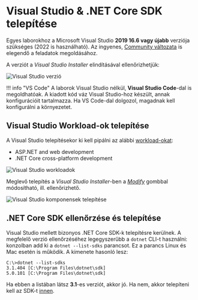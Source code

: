 # Visual Studio & .NET Core SDK telepítése

Egyes laborokhoz a Microsoft Visual Studio **2019 16.6 vagy újabb** verziója szükséges (2022 is használható). Az ingyenes, [Community változata](https://visualstudio.microsoft.com/vs/community/) is elegendő a feladatok megoldásához.

A verziót a _Visual Studio Installer_ elindításával ellenőrizhetjük:

![Visual Studio verzió](images/visual-studio/vs-verzio.png)

!!! info "VS Code"
    A laborok Visual Studio nélkül, **Visual Studio Code**-dal is megoldhatóak. A kiadott kód váz Visual Studio-hoz készült, annak konfigurációit tartalmazza. Ha VS Code-dal dolgozol, magadnak kell konfigurálni a környezetet.

## Visual Studio Workload-ok telepítése

A Visual Studio telepítésekor ki kell pipálni az alábbi [workload-okat](https://docs.microsoft.com/en-us/visualstudio/install/install-visual-studio?view=vs-2019#step-4---choose-workloads):

- ASP.NET and web development
- .NET Core cross-platform development

![Visual Studio workloadok](images/visual-studio/vs-workload.png)

Meglevő telepítés a _Visual Studio Installer_-ben a [_Modify_](https://docs.microsoft.com/en-us/visualstudio/install/modify-visual-studio?view=vs-2019) gombbal módosítható, ill. ellenőrizhető.

![Visual Studio komponensek telepítése](images/visual-studio/vs-installer-modify.png)

## .NET Core SDK ellenőrzése és telepítése

Visual Studio mellett bizonyos .NET Core SDK-k telepítésre kerülnek. A megfelelő verzió ellenőrzéséhez legegyszerűbb a `dotnet` CLI-t használni: konzolban add ki a `dotnet --list-sdks` parancsot. Ez a parancs Linux és Mac esetén is működik. A kimenete hasonló lesz:

```hl_lines="2"
C:\>dotnet --list-sdks
3.1.404 [C:\Program Files\dotnet\sdk]
5.0.101 [C:\Program Files\dotnet\sdk]
```

Ha ebben a listában látsz **3.1**-es verziót, akkor jó. Ha nem, akkor telepíteni kell az SDK-t [innen](https://dotnet.microsoft.com/download/dotnet-core/3.1).

